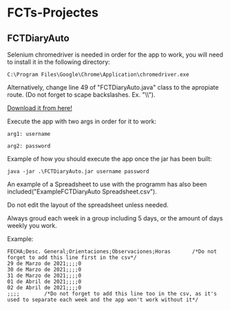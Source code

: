 # FCTs-Projectes

## FCTDiaryAuto

Selenium chromedriver is needed in order for the app to work, you will need to install it in the following directory:

	C:\Program Files\Google\Chrome\Application\chromedriver.exe
	
Alternatively, change line 49 of "FCTDiaryAuto.java" class to the apropiate route. (Do not forget to scape backslashes. Ex. "\\\\").

	
[Download it from here!](https://chromedriver.storage.googleapis.com/90.0.4430.24/chromedriver_win32.zip)
	
Execute the app with two args in order for it to work:

	arg1: username
	
	arg2: password
	
Example of how you should execute the app once the jar has been built:

	java -jar .\FCTDiaryAuto.jar username password
	
An example of a Spreadsheet to use with the programm has also been included("ExampleFCTDiaryAuto Spreadsheet.csv").

Do not edit the layout of the spreadsheet unless needed.

Always groud each week in a group including 5 days, or the amount of days weekly you work.

Example:

	FECHA;Desc. General;Orientaciones;Observaciones;Horas		/*Do not forget to add this line first in the csv*/
	29 de Marzo de 2021;;;;0
	30 de Marzo de 2021;;;;0
	31 de Marzo de 2021;;;;0
	01 de Abril de 2021;;;;0
	02 de Abril de 2021;;;;0
	;;;;		/*Do not forget to add this line too in the csv, as it's used to separate each week and the app won't work without it*/

	